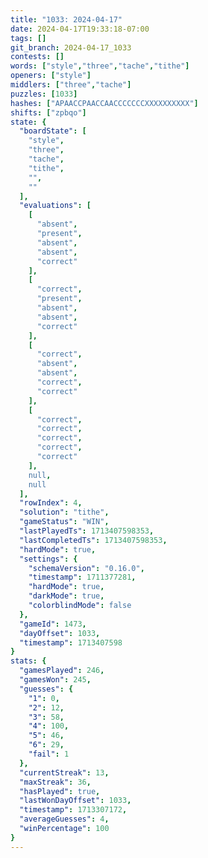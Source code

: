 ```yaml
---
title: "1033: 2024-04-17"
date: 2024-04-17T19:33:18-07:00
tags: []
git_branch: 2024-04-17_1033
contests: []
words: ["style","three","tache","tithe"]
openers: ["style"]
middlers: ["three","tache"]
puzzles: [1033]
hashes: ["APAACCPAACCAACCCCCCCXXXXXXXXXX"]
shifts: ["zpbqo"]
state: {
  "boardState": [
    "style",
    "three",
    "tache",
    "tithe",
    "",
    ""
  ],
  "evaluations": [
    [
      "absent",
      "present",
      "absent",
      "absent",
      "correct"
    ],
    [
      "correct",
      "present",
      "absent",
      "absent",
      "correct"
    ],
    [
      "correct",
      "absent",
      "absent",
      "correct",
      "correct"
    ],
    [
      "correct",
      "correct",
      "correct",
      "correct",
      "correct"
    ],
    null,
    null
  ],
  "rowIndex": 4,
  "solution": "tithe",
  "gameStatus": "WIN",
  "lastPlayedTs": 1713407598353,
  "lastCompletedTs": 1713407598353,
  "hardMode": true,
  "settings": {
    "schemaVersion": "0.16.0",
    "timestamp": 1711377281,
    "hardMode": true,
    "darkMode": true,
    "colorblindMode": false
  },
  "gameId": 1473,
  "dayOffset": 1033,
  "timestamp": 1713407598
}
stats: {
  "gamesPlayed": 246,
  "gamesWon": 245,
  "guesses": {
    "1": 0,
    "2": 12,
    "3": 58,
    "4": 100,
    "5": 46,
    "6": 29,
    "fail": 1
  },
  "currentStreak": 13,
  "maxStreak": 36,
  "hasPlayed": true,
  "lastWonDayOffset": 1033,
  "timestamp": 1713307172,
  "averageGuesses": 4,
  "winPercentage": 100
}
---
```

<!-- more -->
